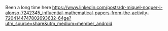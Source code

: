 Been a long time here
https://www.linkedin.com/posts/dr-miquel-noguer-i-alonso-7242345_influential-mathematical-papers-from-the-activity-7204144747802693632-64ge?utm_source=share&utm_medium=member_android

